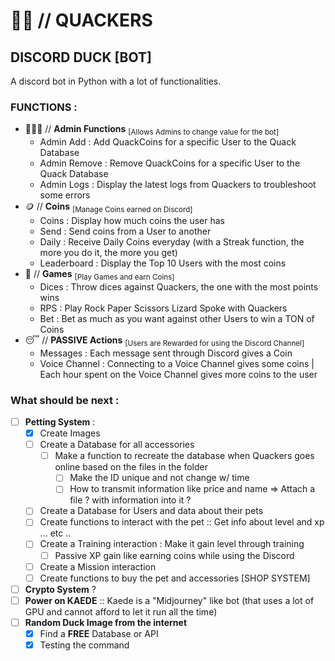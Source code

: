 # 🦆🤖 // QUACKERS
## DISCORD DUCK [BOT]

A discord bot in Python with a lot of functionalities. 


### FUNCTIONS :
- 👨🏻‍💻 // **Admin Functions** <sub>[Allows Admins to change value for the bot]</sub>
  - Admin Add : Add QuackCoins for a specific User to the Quack Database
  - Admin Remove : Remove QuackCoins for a specific User to the Quack Database
  - Admin Logs : Display the latest logs from Quackers to troubleshoot some errors
- 🪙 // **Coins** <sub>[Manage Coins earned on Discord]</sub>
  - Coins : Display how much coins the user has
  - Send : Send coins from a User to another
  - Daily : Receive Daily Coins everyday (with a Streak function, the more you do it, the more you get)
  - Leaderboard : Display the Top 10 Users with the most coins
- 🎲 // **Games** <sub>[Play Games and earn Coins]</sub>
  - Dices : Throw dices against Quackers, the one with the most points wins
  - RPS : Play Rock Paper Scissors Lizard Spoke with Quackers
  - Bet : Bet as much as you want against other Users to win a TON of Coins
- 😴 // **PASSIVE Actions** <sub>[Users are Rewarded for using the Discord Channel]</sub>
  - Messages : Each message sent through Discord gives a Coin
  - Voice Channel : Connecting to a Voice Channel gives some coins | Each hour spent on the Voice Channel gives more coins to the user
 


### What should be next : 
- [ ] **Petting System** :
  - [x] Create Images
  - [ ] Create a Database for all accessories
    - [ ] Make a function to recreate the database when Quackers goes online based on the files in the folder
      - [ ] Make the ID unique and not change w/ time 
      - [ ] How to transmit information like price and name => Attach a file ? with information into it ?
  - [ ] Create a Database for Users and data about their pets
  - [ ] Create functions to interact with the pet :: Get info about level and xp ... etc .. 
  - [ ] Create a Training interaction : Make it gain level through training
    - [ ] Passive XP gain like earning coins while using the Discord
  - [ ] Create a Mission interaction 
  - [ ] Create functions to buy the pet and accessories [SHOP SYSTEM]
- [ ] **Crypto System** ?
- [ ] **Power on KAEDE** :: Kaede is a "Midjourney" like bot (that uses a lot of GPU and cannot afford to let it run all the time)
- [ ] **Random Duck Image from the internet**
  - [x] Find a **FREE** Database or API
  - [x] Testing the command
